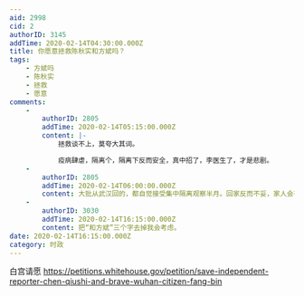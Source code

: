```yaml
---
aid: 2998
cid: 2
authorID: 3145
addTime: 2020-02-14T04:30:00.000Z
title: 你愿意拯救陈秋实和方斌吗？
tags:
    - 方斌吗
    - 陈秋实
    - 拯救
    - 愿意
comments:
    -
        authorID: 2805
        addTime: 2020-02-14T05:15:00.000Z
        content: |-
            拯救谈不上，莫夸大其词。

            疫病肆虐，隔离个，隔离下反而安全，真中招了，李医生了，才是悲剧。
    -
        authorID: 2805
        addTime: 2020-02-14T06:00:00.000Z
        content: 大批从武汉回的，都自觉接受集中隔离观察半月。回家反而不妥，家人会有被传风险，害了家人。
    -
        authorID: 3030
        addTime: 2020-02-14T16:15:00.000Z
        content: 把“和方斌”三个字去掉我会考虑。
date: 2020-02-14T16:15:00.000Z
category: 时政
---
```


白宫请愿 https://petitions.whitehouse.gov/petition/save-independent-reporter-chen-qiushi-and-brave-wuhan-citizen-fang-bin
